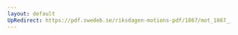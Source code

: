```yaml
---
layout: default
UpRedirect: https://pdf.swedeb.se/riksdagen-motions-pdf/1867/mot_1867__ak__00244/mot_1867__ak__00244_001.pdf
---
```

